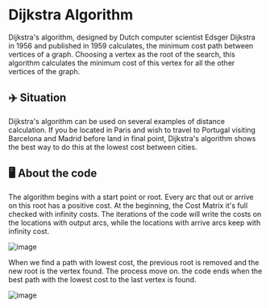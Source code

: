 # Dijkstra Algorithm

Dijkstra's algorithm, designed by Dutch computer scientist Edsger Dijkstra in 1956 and published in 1959 calculates, the minimum cost path between vertices of a graph. Choosing a vertex as the root of the search, this algorithm calculates the minimum cost of this vertex for all the other vertices of the graph.

## ✈️ Situation

Dijkstra's algorithm can be used on several examples of distance calculation. If you be located in Paris and wish to travel to Portugal visiting Barcelona and Madrid before land in final point, Dijkstra's algorithm shows the best way to do this at the lowest cost between cities.

## 🖥️ About the code
The algorithm begins with a start point or root. Every arc that out or arrive on this root has a positive cost. At the beginning, the Cost Matrix it's full checked with infinity costs. The iterations of the code will write the costs on the locations with output arcs, while the locations with arrive arcs keep with infinity cost. 


![image](https://user-images.githubusercontent.com/75508707/231836109-7a11f4e6-ce9d-4381-8fd4-b0982bcffba8.png)


When we find a path with lowest cost, the previous root is removed and the new root is the vertex found. The process move on.
the code ends when the best path with the lowest cost to the last vertex is found. 

![image](https://user-images.githubusercontent.com/75508707/231838542-9eaa2761-85b3-43f4-93da-1e3a70d36080.png)
